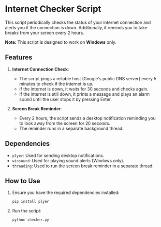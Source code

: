 # Internet Checker Script

This script periodically checks the status of your internet connection and alerts you if the connection is down. Additionally, it reminds you to take breaks from your screen every 2 hours.

**Note:** This script is designed to work on **Windows** only.

## Features

1. **Internet Connection Check**:
    - The script pings a reliable host (Google's public DNS server) every 5 minutes to check if the internet is up.
    - If the internet is down, it waits for 30 seconds and checks again.
    - If the internet is still down, it prints a message and plays an alarm sound until the user stops it by pressing Enter.

2. **Screen Break Reminder**:
    - Every 2 hours, the script sends a desktop notification reminding you to look away from the screen for 20 seconds.
    - The reminder runs in a separate background thread.

## Dependencies

- `plyer`: Used for sending desktop notifications.
- `winsound`: Used for playing sound alerts (Windows only).
- `threading`: Used to run the screen break reminder in a separate thread.

## How to Use

1. Ensure you have the required dependencies installed:
    ```sh
    pip install plyer
    ```

2. Run the script:
    ```sh
    python checker.py
    ```